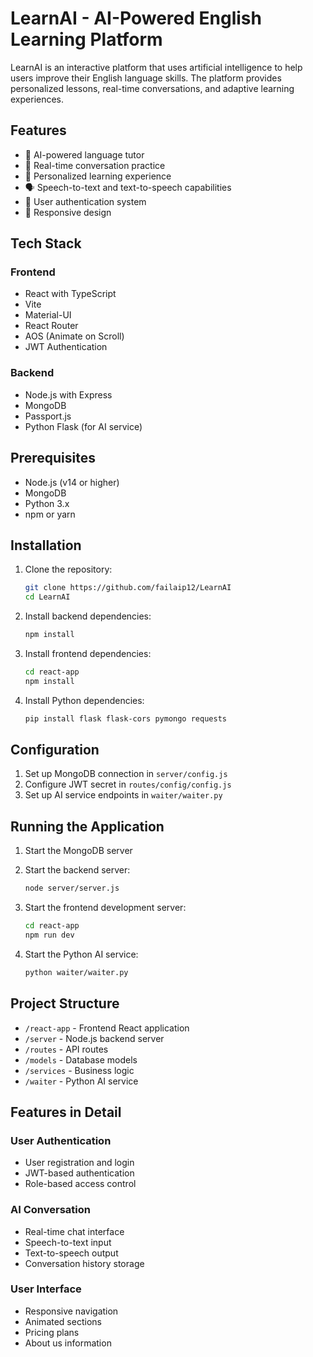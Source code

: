 # LearnAI - AI-Powered English Learning Platform

LearnAI is an interactive platform that uses artificial intelligence to help users improve their English language skills. The platform provides personalized lessons, real-time conversations, and adaptive learning experiences.

## Features

- 🤖 AI-powered language tutor
- 💬 Real-time conversation practice
- 🎯 Personalized learning experience
- 🗣️ Speech-to-text and text-to-speech capabilities
- 🔐 User authentication system
- 📱 Responsive design

## Tech Stack

### Frontend

- React with TypeScript
- Vite
- Material-UI
- React Router
- AOS (Animate on Scroll)
- JWT Authentication

### Backend

- Node.js with Express
- MongoDB
- Passport.js
- Python Flask (for AI service)

## Prerequisites

- Node.js (v14 or higher)
- MongoDB
- Python 3.x
- npm or yarn

## Installation

1. Clone the repository:

    ```bash
    git clone https://github.com/failaip12/LearnAI
    cd LearnAI
    ```

2. Install backend dependencies:

    ```bash
    npm install
    ```

3. Install frontend dependencies:

    ```bash
    cd react-app
    npm install
    ```

4. Install Python dependencies:

    ```bash
    pip install flask flask-cors pymongo requests
    ```

## Configuration

1. Set up MongoDB connection in `server/config.js`
2. Configure JWT secret in `routes/config/config.js`
3. Set up AI service endpoints in `waiter/waiter.py`

## Running the Application

1. Start the MongoDB server

2. Start the backend server:

    ```bash
    node server/server.js
    ```

3. Start the frontend development server:

    ```bash
    cd react-app
    npm run dev
    ```

4. Start the Python AI service:

    ```bash
    python waiter/waiter.py
    ```

## Project Structure

- `/react-app` - Frontend React application
- `/server` - Node.js backend server
- `/routes` - API routes
- `/models` - Database models
- `/services` - Business logic
- `/waiter` - Python AI service

## Features in Detail

### User Authentication

- User registration and login
- JWT-based authentication
- Role-based access control

### AI Conversation

- Real-time chat interface
- Speech-to-text input
- Text-to-speech output
- Conversation history storage

### User Interface

- Responsive navigation
- Animated sections
- Pricing plans
- About us information
